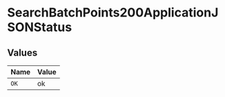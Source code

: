 # SearchBatchPoints200ApplicationJSONStatus


## Values

| Name  | Value |
| ----- | ----- |
| `OK`  | ok    |
